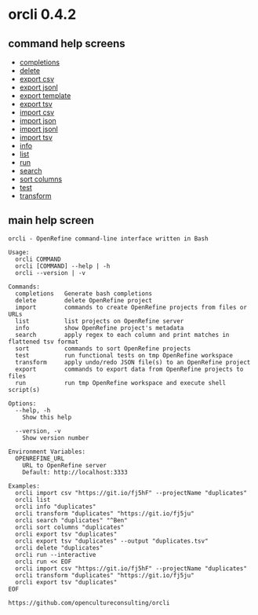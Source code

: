 # orcli 0.4.2

## command help screens

- [completions](completions.md)
- [delete](delete.md)
- [export csv](export_csv.md)
- [export jsonl](export_jsonl.md)
- [export template](export_template.md)
- [export tsv](export_tsv.md)
- [import csv](import_csv.md)
- [import json](import_json.md)
- [import jsonl](import_jsonl.md)
- [import tsv](import_tsv.md)
- [info](info.md)
- [list](list.md)
- [run](run.md)
- [search](search.md)
- [sort columns](sort_columns.md)
- [test](test.md)
- [transform](transform.md)

## main help screen

```
orcli - OpenRefine command-line interface written in Bash

Usage:
  orcli COMMAND
  orcli [COMMAND] --help | -h
  orcli --version | -v

Commands:
  completions   Generate bash completions
  delete        delete OpenRefine project
  import        commands to create OpenRefine projects from files or URLs
  list          list projects on OpenRefine server
  info          show OpenRefine project's metadata
  search        apply regex to each column and print matches in flattened tsv format
  sort          commands to sort OpenRefine projects
  test          run functional tests on tmp OpenRefine workspace
  transform     apply undo/redo JSON file(s) to an OpenRefine project
  export        commands to export data from OpenRefine projects to files
  run           run tmp OpenRefine workspace and execute shell script(s)

Options:
  --help, -h
    Show this help

  --version, -v
    Show version number

Environment Variables:
  OPENREFINE_URL
    URL to OpenRefine server
    Default: http://localhost:3333

Examples:
  orcli import csv "https://git.io/fj5hF" --projectName "duplicates"
  orcli list
  orcli info "duplicates"
  orcli transform "duplicates" "https://git.io/fj5ju"
  orcli search "duplicates" "^Ben"
  orcli sort columns "duplicates"
  orcli export tsv "duplicates"
  orcli export tsv "duplicates" --output "duplicates.tsv"
  orcli delete "duplicates"
  orcli run --interactive
  orcli run << EOF
  orcli import csv "https://git.io/fj5hF" --projectName "duplicates"
  orcli transform "duplicates" "https://git.io/fj5ju"
  orcli export tsv "duplicates"
EOF

https://github.com/opencultureconsulting/orcli

```
